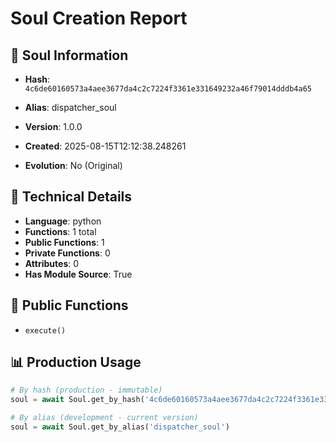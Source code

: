 # Soul Creation Report

## 🧬 Soul Information
- **Hash**: `4c6de60160573a4aee3677da4c2c7224f3361e331649232a46f79014dddb4a65`
- **Alias**: dispatcher_soul
- **Version**: 1.0.0
- **Created**: 2025-08-15T12:12:38.248261

- **Evolution**: No (Original)

## 🔧 Technical Details
- **Language**: python
- **Functions**: 1 total
- **Public Functions**: 1
- **Private Functions**: 0
- **Attributes**: 0
- **Has Module Source**: True

## 🎯 Public Functions
- `execute()`

## 📊 Production Usage
```python
# By hash (production - immutable)
soul = await Soul.get_by_hash('4c6de60160573a4aee3677da4c2c7224f3361e331649232a46f79014dddb4a65')

# By alias (development - current version)
soul = await Soul.get_by_alias('dispatcher_soul')
```

